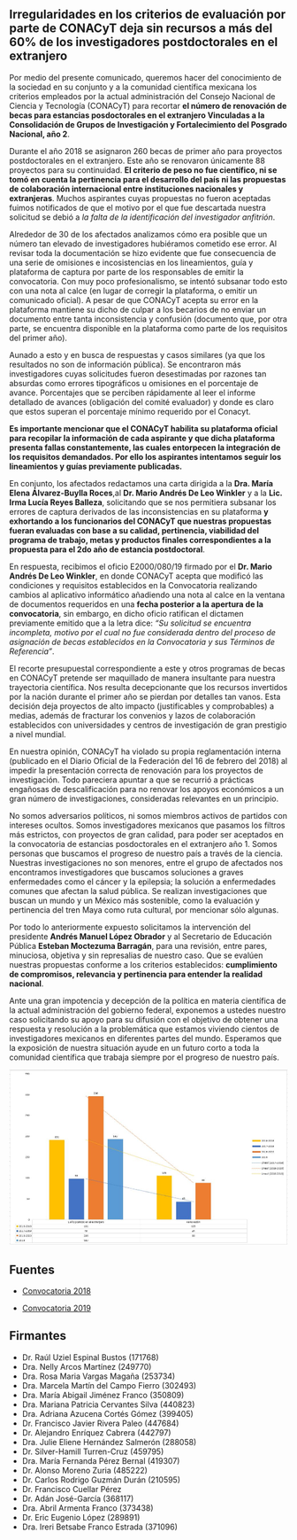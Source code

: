 ## Irregularidades en los criterios de evaluación por parte de CONACyT deja sin recursos a más del 60% de los investigadores postdoctorales en el extranjero

Por medio del presente comunicado, queremos hacer del conocimiento de la sociedad en su conjunto y a la comunidad científica mexicana los criterios empleados por la actual administración del Consejo Nacional de Ciencia y Tecnología (CONACyT) para recortar **el número de renovación de becas para estancias posdoctorales en el extranjero Vinculadas a la Consolidación de Grupos de Investigación y Fortalecimiento del Posgrado Nacional, año 2**.

Durante el año 2018 se asignaron 260 becas de primer año para proyectos postdoctorales en el extranjero. Este año se renovaron únicamente 88 proyectos para su continuidad. **El criterio de peso no fue científico, ni se tomó en cuenta la pertinencia para el desarrollo del país ni las propuestas de colaboración internacional entre instituciones nacionales y extranjeras**. Muchos aspirantes cuyas propuestas no fueron aceptadas fuimos notificados de que el motivo por el que fue descartada nuestra solicitud se debió a _la falta de la identificación del investigador anfitrión_. 

Alrededor de 30 de los afectados analizamos cómo era posible que un número tan elevado de investigadores hubiéramos cometido ese error. Al revisar toda la documentación se hizo evidente que fue consecuencia de una serie de omisiones e incosistencias en los lineamientos, guía y plataforma de captura por parte de los responsables de emitir la convocatoria. Con muy poco profesionalismo, se intentó subsanar todo esto con una nota al calce (en lugar de corregir la plataforma, o emitir un comunicado oficial). A pesar de que CONACyT acepta su error en la plataforma mantiene su dicho de culpar a los becarios de no enviar un documento entre tanta inconsistencia y confusión (documento que, por otra parte, se encuentra disponible en la plataforma como parte de los requisitos del primer año).

Aunado a esto y en busca de respuestas y casos similares (ya que los resultados no son de información pública). Se encontraron más investigadores cuyas solicitudes fueron desestimadas por razones tan absurdas como errores tipográficos u omisiones en el porcentaje de avance. Porcentajes que se perciben rápidamente al leer el informe detallado de avances (obligación del comité evaluador) y donde es claro que estos superan el porcentaje mínimo requerido por el Conacyt. 

**Es importante mencionar que el CONACyT habilita su plataforma oficial para recopilar la información de cada aspirante y que dicha plataforma presenta fallas constantemente, las cuales entorpecen la integración de los requisitos demandados. Por ello los aspirantes intentamos seguir los lineamientos y guías previamente publicadas.** 

En conjunto, los afectados redactamos una carta dirigida a la **Dra. María Elena Álvarez-Buylla Roces**,al **Dr. Mario Andrés De Leo Winkler** y a la **Lic. Irma Lucía Reyes Balleza**, solicitando que se nos permitiera subsanar los errores de captura derivados de las inconsistencias en su plataforma **y exhortando a los funcionarios del CONACyT que nuestras propuestas fueran evaluadas con base a su calidad, pertinencia, viabilidad del programa de trabajo, metas y productos finales correspondientes a la propuesta para el 2do año de estancia postdoctoral**. 

En respuesta, recibimos el oficio E2000/080/19 firmado por el **Dr. Mario Andrés De Leo Winkler**, en donde CONACyT acepta que modificó las condiciones y requisitos establecidos en la Convocatoria realizando cambios al aplicativo informático añadiendo una nota al calce en la ventana de documentos requeridos en una **fecha posterior a la apertura de la convocatoria**, sin embargo, en dicho oficio ratifican el dictamen previamente emitido que a la letra dice: _“Su solicitud se encuentra incompleta, motivo por el cual no fue considerada dentro del proceso de asignación de becas establecidos en la Convocatoria y sus Términos de Referencia”_.


El recorte presupuestal correspondiente a este y otros programas de becas en CONACyT pretende ser maquillado de manera insultante para nuestra trayectoria científica. Nos resulta decepcionante que los recursos invertidos por la nación durante el primer año se pierdan por detalles tan vanos. Esta decisión deja proyectos de alto impacto (justificables y comprobables) a medias, además de fracturar los convenios y lazos de colaboración establecidos con universidades y centros de investigación de gran prestigio a nivel mundial. 

En nuestra opinión, CONACyT ha violado su propia reglamentación interna (publicado en el Diario Oficial de la Federación del 16 de febrero del 2018) al impedir la presentación correcta de renovación para los proyectos de investigación. Todo pareciera apuntar a que se recurrió a prácticas engañosas de descalificación para no renovar los apoyos económicos a un gran número de investigaciones, consideradas relevantes en un principio.

No somos adversarios políticos, ni somos miembros activos de partidos con intereses ocultos. Somos investigadores mexicanos que pasamos los filtros más estrictos, con proyectos de gran calidad, para poder ser aceptados en la convocatoria de estancias posdoctorales en el extranjero año 1. Somos personas que buscamos el progreso de nuestro país a través de la ciencia. Nuestras investigaciones no son menores, entre el grupo de afectados nos encontramos investigadores que buscamos soluciones a graves enfermedades como el cáncer y la epilepsia; la solución a enfermedades comunes que afectan la salud pública. Se realizan investigaciones que buscan un mundo y un México más sostenible, como la evaluación y pertinencia del tren Maya como ruta cultural, por mencionar sólo algunas.

Por todo lo anteriormente expuesto solicitamos la intervención del presidente **Andrés Manuel López Obrador** y al Secretario de Educación Pública **Esteban Moctezuma Barragán**, para una revisión, entre pares, minuciosa, objetiva y sin represalias de nuestro caso. Que se evalúen nuestras propuestas conforme a los criterios establecidos: **cumplimiento de compromisos, relevancia y pertinencia para entender la realidad nacional**.

Ante una gran impotencia y decepción de la política en materia científica de la actual administración del gobierno federal, exponemos a ustedes nuestro caso solicitando su apoyo para su difusión con el objetivo de obtener una respuesta y resolución a la problemática que estamos viviendo cientos de investigadores mexicanos en diferentes partes del mundo. Esperamos que la exposición de nuestra situación ayude en un futuro corto a toda la comunidad científica que trabaja siempre por el progreso de nuestro país. 

![Gráfica comparativa](Grafica2.jpeg "Gráfica comparativa")

## Fuentes

+ [Convocatoria 2018](https://www.conacyt.gob.mx/index.php/el-conacyt/convocatorias-y-resultados-conacyt/convocatorias-estancias-posdoctorales-sabaticas-extranjero-1/conv-epe-gest-18)

+ [Convocatoria 2019](https://www.conacyt.gob.mx/index.php/el-conacyt/convocatorias-y-resultados-conacyt/convocatorias-estancias-posdoctorales-sabaticas-extranjero-1/conv-epe-19)


## Firmantes

+ Dr. Raúl Uziel Espinal Bustos (171768)
+ Dra. Nelly Arcos Martínez (249770)
+ Dra. Rosa Maria Vargas Magaña (253734)	 
+ Dra. Marcela Martín del Campo Fierro (302493)
+ Dra. María Abigail Jiménez Franco (350809)	
+ Dra. Mariana Patricia Cervantes Silva (440823)
+ Dra. Adriana Azucena Cortés Gómez (399405) 	
+ Dr. Francisco Javier Rivera Paleo (447684)
+ Dr. Alejandro Enríquez Cabrera (442797)	
+ Dra. Julie Eliene Hernández Salmerón (288058)
+ Dr. Silver-Hamill Turren-Cruz (459795)	
+ Dra. María Fernanda Pérez Bernal (419307)
+ Dr. Alonso Moreno Zuria (485222)	 
+ Dr. Carlos Rodrigo Guzmán Durán (210595)
+ Dr. Francisco Cuellar Pérez	 
+ Dr. Adán José-García (368117)
+ Dra. Abril Armenta Franco (373438)
+ Dr. Eric Eugenio López (289891)
+ Dra. Ireri Betsabe Franco Estrada (371096)
